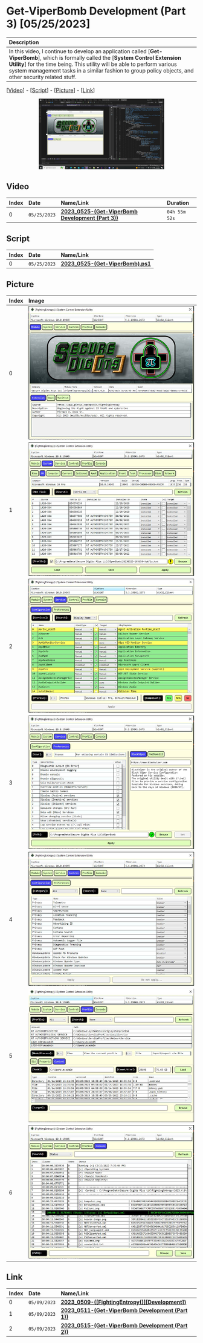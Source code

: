 # Get-ViperBomb Development (Part 3) [05/25/2023]

| Description |
|:------------|
| In this video, I continue to develop an application called [**Get-ViperBomb**], which is formally called the [**System Control Extension Utility**] for the time being. This utility will be able to perform various system management tasks in a similar fashion to group policy objects, and other security related stuff. |

[[Video](#video)] - [[Script](#script)] - [[Picture](#picture)] - [[Link](#link)]

<p align="center" width="100%">
    <img width="66%" src="https://github.com/mcc85s/FightingEntropy/blob/main/Video/20230525/thumbnail.jpg">
</p>

## Video

| Index | Date         | Name/Link                                                                          | Duration      |
|:------|:-------------|:-----------------------------------------------------------------------------------|:--------------|
| 0     | `05/25/2023` | **[2023_0525-(Get-ViperBomb Development (Part 3))](https://youtu.be/qvvomJPfquI)** | `04h 55m 52s` |

## Script

| Index | Date         | Name/Link                                                                                                                             |
|:------|:-------------|:--------------------------------------------------------------------------------------------------------------------------------------|
| 0     | `05/25/2023` | **[2023_0525-(Get-ViperBomb).ps1](https://github.com/mcc85s/FightingEntropy/blob/main/Video/20230525/2023_0525-(Get-ViperBomb).ps1)** |

## Picture

| Index | Image                                                                                     |
|:------|:------------------------------------------------------------------------------------------|
| 0     | ![01.jpg](https://github.com/mcc85s/FightingEntropy/blob/main/Video/20230525/Pics/01.jpg) |
| 1     | ![02.jpg](https://github.com/mcc85s/FightingEntropy/blob/main/Video/20230525/Pics/02.jpg) |
| 2     | ![03.jpg](https://github.com/mcc85s/FightingEntropy/blob/main/Video/20230525/Pics/03.jpg) |
| 3     | ![04.jpg](https://github.com/mcc85s/FightingEntropy/blob/main/Video/20230525/Pics/04.jpg) |
| 4     | ![05.jpg](https://github.com/mcc85s/FightingEntropy/blob/main/Video/20230525/Pics/05.jpg) |
| 5     | ![06.jpg](https://github.com/mcc85s/FightingEntropy/blob/main/Video/20230525/Pics/06.jpg) |
| 6     | ![07.jpg](https://github.com/mcc85s/FightingEntropy/blob/main/Video/20230525/Pics/07.jpg) |

## Link

| Index | Date         | Name/Link                                                                          |
|:------|:-------------|:-----------------------------------------------------------------------------------|
| 0     | `05/09/2023` | **[2023_0509-([FightingEntropy()][Development])](https://youtu.be/VUkZ1YLzyn8)**   |
| 1     | `05/09/2023` | **[2023_0511-(Get-ViperBomb Development (Part 1))](https://youtu.be/iCk-7IRfVqc)** |
| 2     | `05/09/2023` | **[2023_0515-(Get-ViperBomb Development (Part 2))](https://youtu.be/qcbTe2wGdUY)** |
